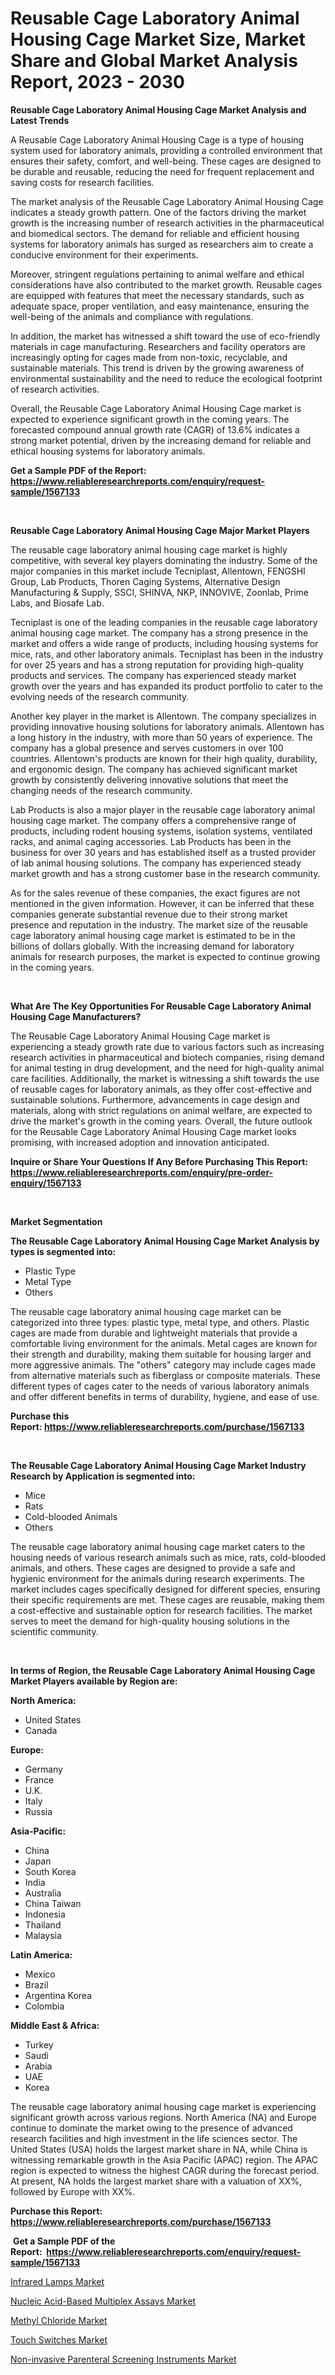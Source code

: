 <p><h1>Reusable Cage Laboratory Animal Housing Cage Market Size, Market Share and Global Market Analysis Report, 2023 - 2030</h1></p><p><strong>Reusable Cage Laboratory Animal Housing Cage Market Analysis and Latest Trends</strong></p>
<p><p>A Reusable Cage Laboratory Animal Housing Cage is a type of housing system used for laboratory animals, providing a controlled environment that ensures their safety, comfort, and well-being. These cages are designed to be durable and reusable, reducing the need for frequent replacement and saving costs for research facilities.</p><p>The market analysis of the Reusable Cage Laboratory Animal Housing Cage indicates a steady growth pattern. One of the factors driving the market growth is the increasing number of research activities in the pharmaceutical and biomedical sectors. The demand for reliable and efficient housing systems for laboratory animals has surged as researchers aim to create a conducive environment for their experiments.</p><p>Moreover, stringent regulations pertaining to animal welfare and ethical considerations have also contributed to the market growth. Reusable cages are equipped with features that meet the necessary standards, such as adequate space, proper ventilation, and easy maintenance, ensuring the well-being of the animals and compliance with regulations.</p><p>In addition, the market has witnessed a shift toward the use of eco-friendly materials in cage manufacturing. Researchers and facility operators are increasingly opting for cages made from non-toxic, recyclable, and sustainable materials. This trend is driven by the growing awareness of environmental sustainability and the need to reduce the ecological footprint of research activities.</p><p>Overall, the Reusable Cage Laboratory Animal Housing Cage market is expected to experience significant growth in the coming years. The forecasted compound annual growth rate (CAGR) of 13.6% indicates a strong market potential, driven by the increasing demand for reliable and ethical housing systems for laboratory animals.</p></p>
<p><strong>Get a Sample PDF of the Report:&nbsp; <a href="https://www.reliableresearchreports.com/enquiry/request-sample/1567133">https://www.reliableresearchreports.com/enquiry/request-sample/1567133</a></strong></p>
<p>&nbsp;</p>
<p><strong>Reusable Cage Laboratory Animal Housing Cage Major Market Players</strong></p>
<p><p>The reusable cage laboratory animal housing cage market is highly competitive, with several key players dominating the industry. Some of the major companies in this market include Tecniplast, Allentown, FENGSHI Group, Lab Products, Thoren Caging Systems, Alternative Design Manufacturing & Supply, SSCI, SHINVA, NKP, INNOVIVE, Zoonlab, Prime Labs, and Biosafe Lab.</p><p>Tecniplast is one of the leading companies in the reusable cage laboratory animal housing cage market. The company has a strong presence in the market and offers a wide range of products, including housing systems for mice, rats, and other laboratory animals. Tecniplast has been in the industry for over 25 years and has a strong reputation for providing high-quality products and services. The company has experienced steady market growth over the years and has expanded its product portfolio to cater to the evolving needs of the research community.</p><p>Another key player in the market is Allentown. The company specializes in providing innovative housing solutions for laboratory animals. Allentown has a long history in the industry, with more than 50 years of experience. The company has a global presence and serves customers in over 100 countries. Allentown's products are known for their high quality, durability, and ergonomic design. The company has achieved significant market growth by consistently delivering innovative solutions that meet the changing needs of the research community.</p><p>Lab Products is also a major player in the reusable cage laboratory animal housing cage market. The company offers a comprehensive range of products, including rodent housing systems, isolation systems, ventilated racks, and animal caging accessories. Lab Products has been in the business for over 30 years and has established itself as a trusted provider of lab animal housing solutions. The company has experienced steady market growth and has a strong customer base in the research community.</p><p>As for the sales revenue of these companies, the exact figures are not mentioned in the given information. However, it can be inferred that these companies generate substantial revenue due to their strong market presence and reputation in the industry. The market size of the reusable cage laboratory animal housing cage market is estimated to be in the billions of dollars globally. With the increasing demand for laboratory animals for research purposes, the market is expected to continue growing in the coming years.</p></p>
<p>&nbsp;</p>
<p><strong>What Are The Key Opportunities For Reusable Cage Laboratory Animal Housing Cage Manufacturers?</strong></p>
<p><p>The Reusable Cage Laboratory Animal Housing Cage market is experiencing a steady growth rate due to various factors such as increasing research activities in pharmaceutical and biotech companies, rising demand for animal testing in drug development, and the need for high-quality animal care facilities. Additionally, the market is witnessing a shift towards the use of reusable cages for laboratory animals, as they offer cost-effective and sustainable solutions. Furthermore, advancements in cage design and materials, along with strict regulations on animal welfare, are expected to drive the market's growth in the coming years. Overall, the future outlook for the Reusable Cage Laboratory Animal Housing Cage market looks promising, with increased adoption and innovation anticipated.</p></p>
<p><strong>Inquire or Share Your Questions If Any Before Purchasing This Report: <a href="https://www.reliableresearchreports.com/enquiry/pre-order-enquiry/1567133">https://www.reliableresearchreports.com/enquiry/pre-order-enquiry/1567133</a></strong></p>
<p>&nbsp;</p>
<p><strong>Market Segmentation</strong></p>
<p><strong>The Reusable Cage Laboratory Animal Housing Cage Market Analysis by types is segmented into:</strong></p>
<p><ul><li>Plastic Type</li><li>Metal Type</li><li>Others</li></ul></p>
<p><p>The reusable cage laboratory animal housing cage market can be categorized into three types: plastic type, metal type, and others. Plastic cages are made from durable and lightweight materials that provide a comfortable living environment for the animals. Metal cages are known for their strength and durability, making them suitable for housing larger and more aggressive animals. The "others" category may include cages made from alternative materials such as fiberglass or composite materials. These different types of cages cater to the needs of various laboratory animals and offer different benefits in terms of durability, hygiene, and ease of use.</p></p>
<p><strong>Purchase this Report:&nbsp;<a href="https://www.reliableresearchreports.com/purchase/1567133">https://www.reliableresearchreports.com/purchase/1567133</a></strong></p>
<p>&nbsp;</p>
<p><strong>The Reusable Cage Laboratory Animal Housing Cage Market Industry Research by Application is segmented into:</strong></p>
<p><ul><li>Mice</li><li>Rats</li><li>Cold-blooded Animals</li><li>Others</li></ul></p>
<p><p>The reusable cage laboratory animal housing cage market caters to the housing needs of various research animals such as mice, rats, cold-blooded animals, and others. These cages are designed to provide a safe and hygienic environment for the animals during research experiments. The market includes cages specifically designed for different species, ensuring their specific requirements are met. These cages are reusable, making them a cost-effective and sustainable option for research facilities. The market serves to meet the demand for high-quality housing solutions in the scientific community.</p></p>
<p>&nbsp;</p>
<p><strong>In terms of Region, the Reusable Cage Laboratory Animal Housing Cage Market Players available by Region are:</strong></p>
<p>
    <p> <strong> North America: </strong>
        <ul>
            <li>United States</li>
            <li>Canada</li>
        </ul>
        </p> 
    <p> <strong> Europe: </strong>
        <ul>
            <li>Germany</li>
            <li>France</li>
            <li>U.K.</li>
            <li>Italy</li>
            <li>Russia</li>
        </ul>
        </p> 
    <p> <strong> Asia-Pacific: </strong>
        <ul>
            <li>China</li>
            <li>Japan</li>
            <li>South Korea</li>
            <li>India</li>
            <li>Australia</li>
            <li>China Taiwan</li>
            <li>Indonesia</li>
            <li>Thailand</li>
            <li>Malaysia</li>
        </ul>
        </p> 
    <p> <strong> Latin America: </strong>
        <ul>
            <li>Mexico</li>
            <li>Brazil</li>
            <li>Argentina Korea</li>
            <li>Colombia</li>
        </ul>
        </p> 
    <p> <strong> Middle East & Africa: </strong>
        <ul>
            <li>Turkey</li>
            <li>Saudi</li>
            <li>Arabia</li>
            <li>UAE</li>
            <li>Korea</li>
        </ul>
    </p>
    </p>
<p><p>The reusable cage laboratory animal housing cage market is experiencing significant growth across various regions. North America (NA) and Europe continue to dominate the market owing to the presence of advanced research facilities and high investment in the life sciences sector. The United States (USA) holds the largest market share in NA, while China is witnessing remarkable growth in the Asia Pacific (APAC) region. The APAC region is expected to witness the highest CAGR during the forecast period. At present, NA holds the largest market share with a valuation of XX%, followed by Europe with XX%.</p></p>
<p><strong>Purchase this Report: <a href="https://www.reliableresearchreports.com/purchase/1567133">https://www.reliableresearchreports.com/purchase/1567133</a></strong></p>
<p>&nbsp;<strong>Get a Sample PDF of the Report:&nbsp;&nbsp;<a href="https://www.reliableresearchreports.com/enquiry/request-sample/1567133">https://www.reliableresearchreports.com/enquiry/request-sample/1567133</a></strong></p>
<p><strong></strong></p>
<p><p><a href="https://www.linkedin.com/pulse/decoding-infrared-lamps-market-deep-dive-latest-trends-dcbhe/">Infrared Lamps Market</a></p><p><a href="https://github.com/abdelrhmankishk22/Market-Research-Report-List-1/blob/main/nucleic-acid-based-multiplex-assays-market.md">Nucleic Acid-Based Multiplex Assays Market</a></p><p><a href="https://medium.com/@mikebauch2013/methyl-chloride-market-size-growth-forecast-2023-2030-58ba1bee45f9">Methyl Chloride Market</a></p><p><a href="https://www.linkedin.com/pulse/touch-switches-market-size-growth-forecast-from-2023-s61se/">Touch Switches Market</a></p><p><a href="https://github.com/mahnoor2003/Market-Research-Report-List-1/blob/main/non-invasive-parenteral-screening-instruments-market.md">Non-invasive Parenteral Screening Instruments Market</a></p></p>
